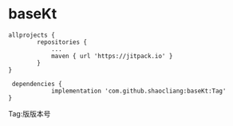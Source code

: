 # baseKt
```
allprojects {
		repositories {
			...
			maven { url 'https://jitpack.io' }
		}
}
```

```
 dependencies {
	        implementation 'com.github.shaocliang:baseKt:Tag'
}
```

  
  Tag:版版本号
